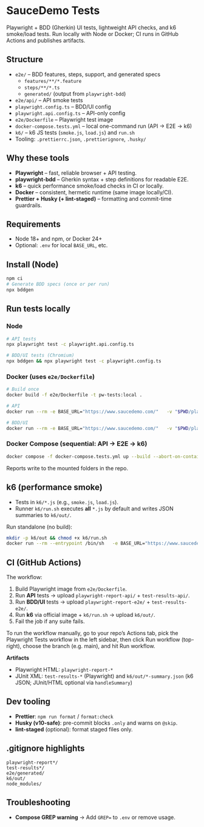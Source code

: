 # SauceDemo Tests

Playwright + BDD (Gherkin) UI tests, lightweight API checks, and k6 smoke/load tests. Run locally with Node or Docker; CI runs in GitHub Actions and publishes artifacts.

## Structure

- `e2e/` – BDD features, steps, support, and generated specs
  - `features/**/*.feature`
  - `steps/**/*.ts`
  - `generated/` (output from `playwright-bdd`)
- `e2e/api/` – API smoke tests
- `playwright.config.ts` – BDD/UI config
- `playwright.api.config.ts` – API-only config
- `e2e/Dockerfile` – Playwright test image
- `docker-compose.tests.yml` – local one-command run (API → E2E → k6)
- `k6/` – k6 JS tests (`smoke.js`, `load.js`) and `run.sh`
- Tooling: `.prettierrc.json`, `.prettierignore`, `.husky/`

## Why these tools

- **Playwright** – fast, reliable browser + API testing.
- **playwright-bdd** – Gherkin syntax + step definitions for readable E2E.
- **k6** – quick performance smoke/load checks in CI or locally.
- **Docker** – consistent, hermetic runtime (same image locally/CI).
- **Prettier + Husky (+ lint-staged)** – formatting and commit-time guardrails.

## Requirements

- Node 18+ and npm, or Docker 24+
- Optional: `.env` for local `BASE_URL`, etc.

## Install (Node)

```bash
npm ci
# Generate BDD specs (once or per run)
npx bddgen
```

## Run tests locally

### Node

```bash
# API tests
npx playwright test -c playwright.api.config.ts

# BDD/UI tests (Chromium)
npx bddgen && npx playwright test -c playwright.config.ts
```

### Docker (uses `e2e/Dockerfile`)

```bash
# Build once
docker build -f e2e/Dockerfile -t pw-tests:local .

# API
docker run --rm -e BASE_URL="https://www.saucedemo.com/"   -v "$PWD/playwright-report-api:/app/playwright-report"   -v "$PWD/test-results-api:/app/test-results"   pw-tests:local npx playwright test -c playwright.api.config.ts

# BDD/UI
docker run --rm -e BASE_URL="https://www.saucedemo.com/"   -v "$PWD/playwright-report-e2e:/app/playwright-report"   -v "$PWD/test-results-e2e:/app/test-results"   pw-tests:local sh -lc "npx bddgen && npx playwright test -c playwright.config.ts"
```

### Docker Compose (sequential: API → E2E → k6)

```bash
docker compose -f docker-compose.tests.yml up --build --abort-on-container-exit --exit-code-from k6-all k6-all
```

Reports write to the mounted folders in the repo.

## k6 (performance smoke)

- Tests in `k6/*.js` (e.g., `smoke.js`, `load.js`).
- Runner `k6/run.sh` executes **all** `*.js` by default and writes JSON summaries to `k6/out/`.

Run standalone (no build):

```bash
mkdir -p k6/out && chmod +x k6/run.sh
docker run --rm --entrypoint /bin/sh   -e BASE_URL="https://www.saucedemo.com/" -e K6_TEST=all   -v "$PWD/k6:/scripts" grafana/k6:latest /scripts/run.sh
```

## CI (GitHub Actions)

The workflow:

1. Build Playwright image from `e2e/Dockerfile`.
2. Run **API** tests → upload `playwright-report-api/` + `test-results-api/`.
3. Run **BDD/UI** tests → upload `playwright-report-e2e/` + `test-results-e2e/`.
4. Run **k6** via official image + `k6/run.sh` → upload `k6/out/`.
5. Fail the job if any suite fails.

To run the workflow manually, go to your repo’s Actions tab, pick the Playwright Tests workflow in the left sidebar, then click Run workflow (top-right), choose the branch (e.g. main), and hit Run workflow.

**Artifacts**

- Playwright HTML: `playwright-report-*`
- JUnit XML: `test-results-*` (Playwright) and `k6/out/*-summary.json` (k6 JSON; JUnit/HTML optional via `handleSummary`)

## Dev tooling

- **Prettier**: `npm run format` / `format:check`
- **Husky (v10-safe)**: pre-commit blocks `.only` and warns on `@skip`.
- **lint-staged** (optional): format staged files only.

## .gitignore highlights

```
playwright-report*/
test-results*/
e2e/generated/
k6/out/
node_modules/
```

## Troubleshooting

- **Compose GREP warning** → Add `GREP=` to `.env` or remove usage.
